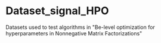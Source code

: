 # Dataset_signal_HPO
Datasets used to test algorithms in "Be-level optimization for hyperparameters in Nonnegative Matrix Factorizations"
